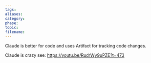 ```yaml
---
tags: 
aliases: 
category: 
phase: 
topic: 
filename:
---
```

Claude is better for code and uses Artifact for tracking code changes.

Claude is crazy see: https://youtu.be/RudrWy9uPZE?t=473
